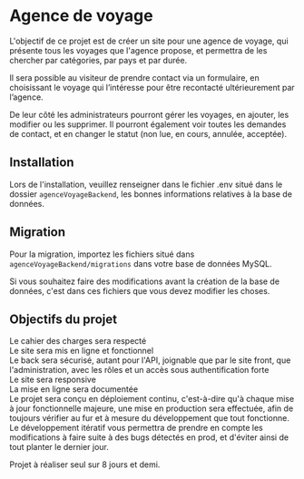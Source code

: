 # Agence de voyage

L'objectif de ce projet est de créer un site pour une agence de voyage, qui présente tous les voyages que l'agence propose, et  permettra de les chercher par catégories, par pays et par durée.

Il sera possible au visiteur de prendre contact via un formulaire, en
choisissant le voyage qui l’intéresse pour être recontacté ultérieurement par l’agence.

De leur côté les administrateurs pourront gérer les voyages, en ajouter, les modifier ou les
supprimer. Il pourront également voir toutes les demandes de contact, et en changer le statut (non
lue, en cours, annulée, acceptée).

## Installation

Lors de l'installation, veuillez renseigner dans le fichier .env situé dans le dossier `agenceVoyageBackend`, les bonnes informations relatives à la base de données.  

## Migration

Pour la migration, importez les fichiers situé dans `agenceVoyageBackend/migrations` dans votre base de données MySQL.  

Si vous souhaitez faire des modifications avant la création de la base de données, c'est dans ces fichiers que vous devez modifier les choses.  

## Objectifs du projet

Le cahier des charges sera respecté   
Le site sera mis en ligne et fonctionnel  
Le back sera sécurisé, autant pour l'API, joignable que par le site front, que l'administration, avec les rôles et un accès sous authentification forte  
Le site sera responsive  
La mise en ligne sera documentée  
Le projet sera conçu en déploiement continu, c'est-à-dire qu'à chaque mise à jour fonctionnelle majeure, une mise en production sera effectuée, afin de toujours vérifier au fur et à mesure du développement que tout fonctionne. Le développement itératif vous permettra de prendre en compte les modifications à faire suite à des bugs détectés en prod, et d'éviter ainsi de tout planter le dernier jour.  

Projet à réaliser seul sur 8 jours et demi.
 
